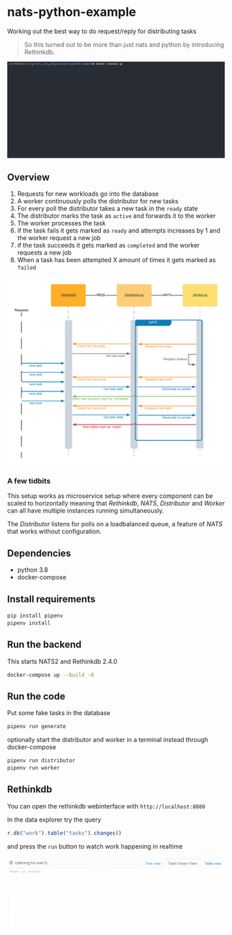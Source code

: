 # nats-python-example

Working out the best way to do request/reply for distributing tasks

>So this turned out to be more than just nats and python by introducing Rethinkdb.

![](docs/images/gif.gif)

## Overview

1. Requests for new workloads go into the database
2. A worker continuously polls the distributor for new tasks
3. For every poll the distributor takes a new task in the `ready` state
4. The distributor marks the task  as `active` and forwards it to the worker
5. The worker processes the task
6. if the task fails it gets marked as `ready` and attempts increases by 1 and the worker request a new job
7. if the task succeeds it gets marked as `completed` and the worker requests a new job
8. When a task has been attempted X amount of times it gets marked as `failed`

![](docs/images/diagram.png)

### A few tidbits

This setup works as microservice setup where every component can be scaled to horizontally meaning
that _Rethinkdb_, _NATS_, _Distributor_ and _Worker_ can all have multiple instances running simultaneously.

The _Distributor_ listens for polls on a loadbalanced queue, a feature of _NATS_ that works without configuration.

## Dependencies

- python 3.8
- docker-compose

## Install requirements

```bash
pip install pipenv
pipenv install
```

## Run the backend

This starts NATS2 and Rethinkdb 2.4.0

```bash
docker-compose up --build -d
```

## Run the code

Put some fake tasks in the database

```bash
pipenv run generate
```

optionally start the distributor and worker in a terminal instead through docker-compose

```bash
pipenv run distributor
pipenv run worker
```

## Rethinkdb

You can open the rethinkdb webinterface with `http://localhost:8080`

In the data explorer try the query

```javascript
r.db("work").table("tasks").changes()
```

and press the `run` button to watch work happening in realtime

![](docs/images/rethinkdb.gif)
